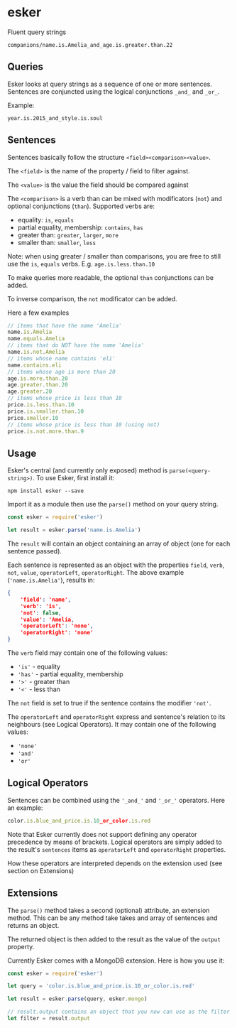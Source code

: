 # esker

Fluent query strings

```url
companions/name.is.Amelia_and_age.is.greater.than.22
```

## Queries

Esker looks at query strings as a sequence of one or more sentences. Sentences are conjuncted using the logical conjunctions `_and_` and `_or_`. 

Example:

```url
year.is.2015_and_style.is.soul
```

## Sentences

Sentences basically follow the structure `<field><comparison><value>`.

The `<field>` is the name of the property / field to filter against.

The `<value>` is the value the field should be compared against

The `<comparison>` is a verb than can be mixed with modificators (`not`) and optional conjunctions (`than`). Supported verbs are:

* equality: `is`, `equals`
* partial equality, membership: `contains`, `has`
* greater than: `greater`, `larger`, `more`
* smaller than: `smaller`, `less`

Note: when using greater / smaller than comparisons, you are free to still use the `is`, `equals` verbs. E.g. `age.is.less.than.10`

To make queries more readable, the optional `than` conjunctions can be added.

To inverse comparison, the `not` modificator can be added.

Here a few examples

```javascript
// items that have the name 'Amelia'
name.is.Amelia
name.equals.Amelia
// items that do NOT have the name 'Amelia'
name.is.not.Amelia
// items whose name contains 'eli'
name.contains.eli
// items whose age is more than 20
age.is.more.than.20
age.greater.than.20
age.greater.20
// items whose price is less than 10
price.is.less.than.10
price.is.smaller.than.10
price.smaller.10
// items whose price is less than 10 (using not)
price.is.not.more.than.9
```

## Usage

Esker's central (and currently only exposed) method is `parse(<query-string>)`. To use Esker, first install it:

```shell
npm install esker --save
```

Import it as a module then use the `parse()` method on your query string.

```javascript
const esker = require('esker')

let result = esker.parse('name.is.Amelia')
```

The `result` will contain an object containing an array of object (one for each sentence passed). 

Each sentence is represented as an object with the properties `field`, `verb`, `not`, `value`, `operatorLeft`, `operatorRight`. The above example (`'name.is.Amelia'`), results in:

```json
{
    'field': 'name',
    'verb': 'is',
    'not': false,
    'value': 'Amelia,
    'operatorLeft': 'none',
    'operatorRight': 'none'
}
```

The `verb` field may contain one of the following values:

- `'is'` - equality
- `'has'` - partial equality, membership
- `'>'` - greater than
- `'<'` - less than

The `not` field is set to true if the sentence contains the modifier `'not'`.

The `operatorLeft` and `operatorRight` express and sentence's relation to its neighbours (see Logical Operators). It may contain one of the following values:

- `'none'`
- `'and'`
- `'or'`



## Logical Operators

Sentences can be combined using the `'_and_'` and `'_or_'` operators. Here an example:

```javascript
color.is.blue_and_price.is.10_or_color.is.red
```

Note that Esker currently does not support defining any operator precedence by means of brackets.
Logical operators are simply added to the result's `sentences` items as `operatorLeft` and `operatorRight` properties.

How these operators are interpreted depends on the extension used (see section on Extensions)


## Extensions

The `parse()` method takes a second (optional) attribute, an extension method. This can be any method take takes and array of sentences and returns an object.

The returned object is then added to the result as the value of the `output` property.

Currently Esker comes with a MongoDB extension. Here is how you use it:

```javascript
const esker = require('esker')

let query = 'color.is.blue_and_price.is.10_or_color.is.red'

let result = esker.parse(query, esker.mongo)

// result.output contains an object that you now can use as the filter in a MongoDB find() call
let filter = result.output
```
